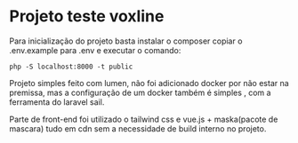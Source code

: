 # Projeto teste voxline

Para inicialização do projeto basta instalar o composer copiar o .env.example para .env e executar o comando:

`php -S localhost:8000 -t public`

Projeto simples feito com lumen, não foi adicionado docker por não estar na premissa, mas a configuração de um docker também é simples , com a ferramenta do laravel sail.

Parte de front-end foi utilizado o tailwind css e vue.js + maska(pacote de mascara) tudo em cdn sem a necessidade de build interno no projeto.
